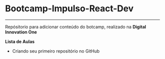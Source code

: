 # Bootcamp-Impulso-React-Dev

--------------------------

<p> Repósitorio para adicionar conteúdo do botcamp, realizado na <strong>Digital Innovation One</strong></p>

<p><strong>Lista de Aulas</strong></p>

<ul>
<li> Criando seu primeiro repositório no GitHub </li>
</ul>

